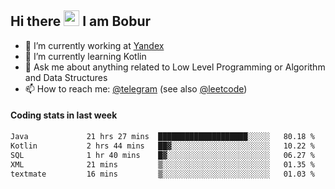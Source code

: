 ## Hi there <img src="https://media.giphy.com/media/hvRJCLFzcasrR4ia7z/giphy.gif" width="25px" height="25px"> I am Bobur

- 💼 I’m currently working at [Yandex](https://yandex.ru/)
- 🌱 I’m currently learning Kotlin
- 💬 Ask me about anything related to Low Level Programming or Algorithm and Data Structures
- 📫 How to reach me: [@telegram](https://t.me/octoant) (see also [@leetcode](https://leetcode.com/octoant/))    

#### Coding stats in last week

<!--START_SECTION:waka-->

```txt
Java             21 hrs 27 mins  ████████████████████░░░░░   80.18 %
Kotlin           2 hrs 44 mins   ██▓░░░░░░░░░░░░░░░░░░░░░░   10.22 %
SQL              1 hr 40 mins    █▓░░░░░░░░░░░░░░░░░░░░░░░   06.27 %
XML              21 mins         ▒░░░░░░░░░░░░░░░░░░░░░░░░   01.35 %
textmate         16 mins         ▒░░░░░░░░░░░░░░░░░░░░░░░░   01.03 %
```

<!--END_SECTION:waka-->
